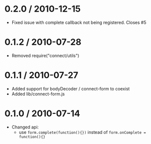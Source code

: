 
0.2.0 / 2010-12-15 
==================

  * Fixed issue with complete callback not being registered. Closes #5

0.1.2 / 2010-07-28
==================

  * Removed require("connect/utils")

0.1.1 / 2010-07-27
==================

  * Added support for bodyDecoder / connect-form to coexist
  * Added lib/connect-form.js

0.1.0 / 2010-07-14
==================

  * Changed api:
    - use `form.complete(function(){})` instead of `form.onComplete = function(){}`
